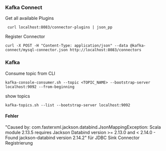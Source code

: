 ### Kafka Connect
Get all available Plugins
```
 curl localhost:8083/connector-plugins | json_pp
```
Register Connector
```
curl -X POST -H "Content-Type: application/json" --data @kafka-connect/mysql-connector.json http://localhost:8083/connectors
```

### Kafka
Consume topic from CLI
```
kafka-console-consumer.sh --topic <TOPIC_NAME> --bootstrap-server localhost:9092 --from-beginning
```
show topics
```
kafka-topics.sh --list --bootstrap-server localhost:9092
```

#### Fehler
"Caused by: com.fasterxml.jackson.databind.JsonMappingException: Scala module 2.13.5 requires Jackson Databind version >= 2.13.0 and < 2.14.0 - Found jackson-databind version 2.14.2" für JDBC Sink Connector Registrierung